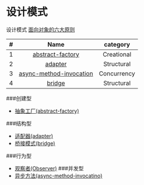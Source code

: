 # 设计模式
设计模式
[面向对象的六大原则](https://github.com/simple-android-framework-exchange/android_design_patterns_analysis/)

|#| Name | category |   
|--------| :------: | :------: |
|1|[abstract-factory](https://github.com/xu6148152/Design-Patterns/blob/master/DesignPatterns%2Fabstractfactory%2Findex.md)| Creational
|2|[adapter](https://github.com/xu6148152/Design-Patterns/blob/master/DesignPatterns%2Fadapter%2Findex.md)| Structural
|3|[async-method-invocation](https://github.com/xu6148152/Design-Patterns/blob/master/DesignPatterns/async-method-invocation/index.md) | Concurrency
|4|[bridge](https://github.com/xu6148152/Design-Patterns/blob/master/DesignPatterns%2Fbridge%2Findex.md)| Structural

###创建型
* [抽象工厂(abstract-factory)](https://github.com/xu6148152/Design-Patterns/blob/master/DesignPatterns%2Fabstractfactory%2Findex.md)

###结构型
* [适配器(adapter)](https://github.com/xu6148152/Design-Patterns/blob/master/DesignPatterns%2Fadapter%2Findex.md)
* [桥接模式(bridge)]()

###行为型
* [观察者(Observer)](https://github.com/xu6148152/Design-Patterns/blob/master/DesignPatterns/observable/index.md)
###并发型
* [异步方法(async-method-invocatino)](https://github.com/xu6148152/Design-Patterns/blob/master/DesignPatterns/async-method-invocation/index.md)
